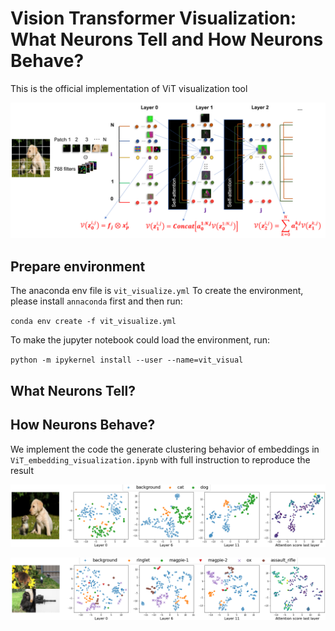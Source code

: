 # Vision Transformer Visualization: What Neurons Tell and How Neurons Behave?
This is the official implementation of ViT visualization tool

![image](./fig/visual_diagram.PNG)

## Prepare environment
The anaconda env file is `vit_visualize.yml`
To create the environment, please install `annaconda` first and then run:

`conda env create -f vit_visualize.yml`

To make the jupyter notebook could load the environment, run:

`python -m ipykernel install --user --name=vit_visual`
## What Neurons Tell?

## How Neurons Behave?
We implement the code the generate clustering behavior of embeddings in `ViT_embedding_visualization.ipynb` with full instruction to reproduce the result

![image](./fig/tsne_dog_cat.png)

![image](./fig/tsne_multi_objects.png)

